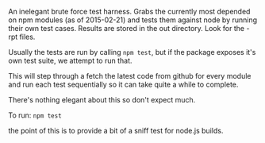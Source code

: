 An inelegant brute force test harness. Grabs the currently most depended on
npm modules (as of 2015-02-21) and tests them against node by running their
own test cases. Results are stored in the out directory. Look for the -rpt
files.

Usually the tests are run by calling `npm test`, but if the package exposes
it's own test suite, we attempt to run that.

This will step through a fetch the latest code from github for every module
and run each test sequentially so it can take quite a while to complete.

There's nothing elegant about this so don't expect much.

To run: `npm test`

the point of this is to provide a bit of a sniff test for node.js builds.
